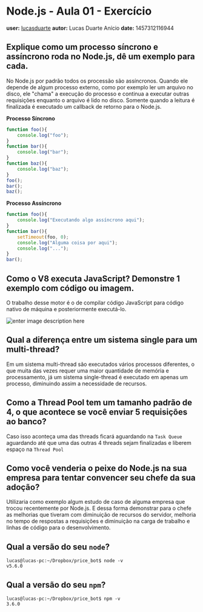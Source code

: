 # Node.js - Aula 01 - Exercício
**user:** [lucasduarte](https://github.com/lucasduarte/)
**autor:** Lucas Duarte Anício
**date:** 1457312116944

## **Explique como um processo síncrono e assíncrono roda no Node.js, dê um exemplo para cada.**
No Node.js por padrão todos os processão são assíncronos. Quando ele depende de algum processo externo, como por exemplo ler um arquivo no disco, ele "chama" a execução do processo e continua a executar outras requisições enquanto o arquivo é lido no disco. Somente quando a leitura é finalizada é executado um callback de retorno para o Node.js.

**Processo Síncrono**
```js
function foo(){
    console.log("foo");
}
function bar(){
    console.log("bar");
}
function baz(){
    console.log("baz");
}
foo();
bar();
baz();
```

**Processo Assíncrono**
```js
function foo(){
    console.log("Executando algo assíncrono aqui");
}
function bar(){
    setTimeout(foo, 0);
    console.log("Alguma coisa por aqui");
    console.log("...");
}
bar();
```
## **Como o V8 executa JavaScript? Demonstre 1 exemplo com código ou imagem.**
O trabalho desse motor é o de compilar código JavaScript para código nativo de máquina e posteriormente executá-lo.

![enter image description here](http://thibaultlaurens.github.io/assets/themes/img/post/21-03-13-v8/hiddenclass.PNG)

## **Qual a diferença entre um sistema single para um multi-thread?**
Em um sistema multi-thread são executados vários processos diferentes, o que muita das vezes requer uma maior quantidade de memória e processamento, já um sistema single-thread é executado em apenas um processo, diminuindo assim a necessidade de recursos.
## **Como a Thread Pool tem um tamanho padrão de 4, o que acontece se você enviar 5 requisições ao banco?**
Caso isso aconteça uma das threads ficará aguardando na `Task Queue` aguardando até que uma das outras 4 threads sejam finalizadas e liberem espaço na `Thread Pool`
## **Como você venderia o peixe do Node.js na sua empresa para tentar convencer seu chefe da sua adoção?**
Utilizaria como exemplo algum estudo de caso de alguma empresa que trocou recentemente por Node.js. E dessa forma demonstrar para o chefe as melhorias que tiveram com diminuição de recursos do servidor, melhoria no tempo de respostas a requisições e diminuição na carga de trabalho e linhas de código para o desenvolvimento.
## **Qual a versão do seu `node`?**
```
lucas@lucas-pc:~/Dropbox/price_bot$ node -v
v5.6.0
```
## **Qual a versão do seu `npm`?**
```
lucas@lucas-pc:~/Dropbox/price_bot$ npm -v
3.6.0
```
